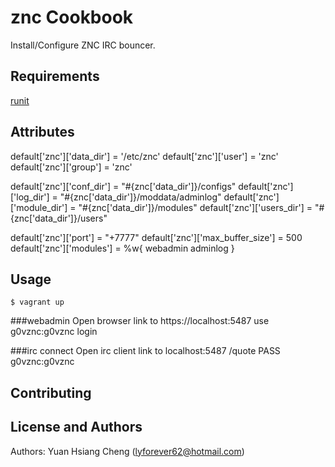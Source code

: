 znc Cookbook
==============
Install/Configure ZNC IRC bouncer.

Requirements
------------

[runit](https://github.com/cookbooks/runit)

Attributes
----------
default['znc']['data_dir'] = '/etc/znc'
default['znc']['user'] = 'znc'
default['znc']['group'] = 'znc'

default['znc']['conf_dir']        = "#{znc['data_dir']}/configs"
default['znc']['log_dir']         = "#{znc['data_dir']}/moddata/adminlog"
default['znc']['module_dir']      = "#{znc['data_dir']}/modules"
default['znc']['users_dir']       = "#{znc['data_dir']}/users"

default['znc']['port']            = "+7777"
default['znc']['max_buffer_size'] = 500
default['znc']['modules']         = %w{ webadmin adminlog }

Usage
-----
```
$ vagrant up
```
###webadmin
Open browser link to https://localhost:5487 
use g0vznc:g0vznc login

###irc connect
Open irc client link to localhost:5487
/quote PASS g0vznc:g0vznc

Contributing
------------

License and Authors
-------------------
Authors: Yuan Hsiang Cheng (lyforever62@hotmail.com) 
